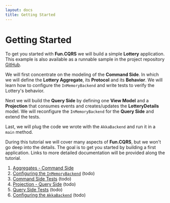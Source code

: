 ```yaml
---
layout: docs
title: Getting Started
---
```


# Getting Started

To get you started with **Fun.CQRS** we will build a simple **Lottery** application. This example is also available as a runnable sample in the project repository [GitHub](https://github.com/strongtyped/fun-cqrs/tree/develop/samples/lottery/src).

We will first concentrate on the modeling of the **Command Side**. In which we will define the **Lottery Aggregate**, its **Protocol** and its **Behavior**. We will learn how to configure the `InMemoryBackend` and write tests to verify the Lottery's behavior.

Next we will build the **Query Side** by defining one **View Model** and a **Projection** that consumes events and creates/updates the **LotteryDetails** model. We will reconfigure the `InMemoryBackend` for the **Query Side** and extend the tests.

Last, we will plug the code we wrote with the `AkkaBackend` and run it in a `main` method.  

During this tutorial we will cover many aspects of **Fun.CQRS**, but we won't go deep into the details. The goal is to get you started by building a first application. Links to more detailed documentation will be provided along the tutorial. 


1. [Aggregates - Command Side](aggregates.html) 
2. [Configuring the `InMemoryBackend`](in-memory-backend.html) (todo)
3. [Command Side Tests](command-side-tests.html) (todo)
4. [Projection - Query Side](projections.html) (todo)
5. [Query Side Tests](query-side-tests.html) (todo)
6. [Configuring the `AkkaBackend`](akka-backend.html) (todo)
